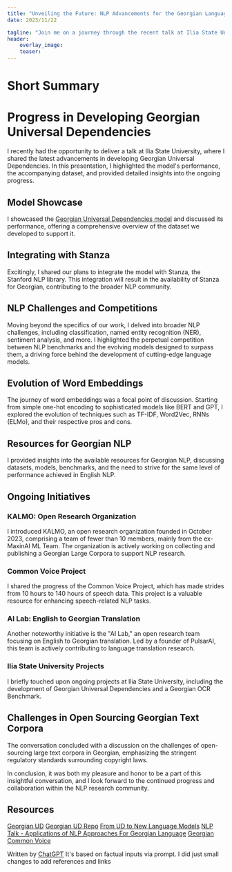```yaml
---
title: "Unveiling the Future: NLP Advancements for the Georgian Language"
date: 2023/11/22

tagline: "Join me on a journey through the recent talk at Ilia State University, where I unveiled groundbreaking progress in developing Georgian Universal Dependencies. From showcasing the performance of the model to integrating it with the renowned Stanford NLP library, the discussion also delved into the broader landscape of NLP challenges, the evolution of word embeddings, and the ongoing initiatives propelling Georgian language research. Explore the promising initiatives by KALMO, insights from the Common Voice Project, and the collaborative efforts at AI Lab, as we navigate the complexities of open-sourcing Georgian text corpora in the quest for NLP excellence."
header:
    overlay_image: 
    teaser: 
---
```

# Short Summary
# Progress in Developing Georgian Universal Dependencies

I recently had the opportunity to deliver a talk at Ilia State University, where I shared the latest advancements in developing Georgian Universal Dependencies. In this presentation, I highlighted the model's performance, the accompanying dataset, and provided detailed insights into the ongoing progress.

## Model Showcase

I showcased the [Georgian Universal Dependencies model](https://www.anz2.website/nlp/unlocking-georgian-language-understanding-the-ud-treebank-project-at-ilia-state-university/) and discussed its performance, offering a comprehensive overview of the dataset we developed to support it.

## Integrating with Stanza

Excitingly, I shared our plans to integrate the model with Stanza, the Stanford NLP library. This integration will result in the availability of Stanza for Georgian, contributing to the broader NLP community.

## NLP Challenges and Competitions

Moving beyond the specifics of our work, I delved into broader NLP challenges, including classification, named entity recognition (NER), sentiment analysis, and more. I highlighted the perpetual competition between NLP benchmarks and the evolving models designed to surpass them, a driving force behind the development of cutting-edge language models.

## Evolution of Word Embeddings

The journey of word embeddings was a focal point of discussion. Starting from simple one-hot encoding to sophisticated models like BERT and GPT, I explored the evolution of techniques such as TF-IDF, Word2Vec, RNNs (ELMo), and their respective pros and cons.

## Resources for Georgian NLP

I provided insights into the available resources for Georgian NLP, discussing datasets, models, benchmarks, and the need to strive for the same level of performance achieved in English NLP.

## Ongoing Initiatives

### KALMO: Open Research Organization

I introduced KALMO, an open research organization founded in October 2023, comprising a team of fewer than 10 members, mainly from the ex-MaxinAI ML Team. The organization is actively working on collecting and publishing a Georgian Large Corpora to support NLP research.

### Common Voice Project

I shared the progress of the Common Voice Project, which has made strides from 10 hours to 140 hours of speech data. This project is a valuable resource for enhancing speech-related NLP tasks.

### AI Lab: English to Georgian Translation

Another noteworthy initiative is the "AI Lab," an open research team focusing on English to Georgian translation. Led by a founder of PulsarAI, this team is actively contributing to language translation research.

### Ilia State University Projects

I briefly touched upon ongoing projects at Ilia State University, including the development of Georgian Universal Dependencies and a Georgian OCR Benchmark.

## Challenges in Open Sourcing Georgian Text Corpora

The conversation concluded with a discussion on the challenges of open-sourcing large text corpora in Georgian, emphasizing the stringent regulatory standards surrounding copyright laws.

In conclusion, it was both my pleasure and honor to be a part of this insightful conversation, and I look forward to the continued progress and collaboration within the NLP research community.


## Resources
[Georgian UD](https://universaldependencies.org/ka/index.html)
[Georgian UD Repo](https://github.com/UniversalDependencies/UD_Georgian-GLC)
[From UD to New Language Models](/images/events/state_of_georgian_nlp_2023/from_ud_to_new_language_models.pdf)
[NLP Talk - Applications of NLP Approaches For Georgian Language](/images/events/state_of_georgian_nlp_2023/applications_of_nlp_approaches_for_georgian_language.pdf)
[Georgian Common Voice](https://commonvoice.mozilla.org/ka)


Written by [ChatGPT](https://chat.openai.com/) It's based on factual inputs via prompt. I did just small changes to add references and links






